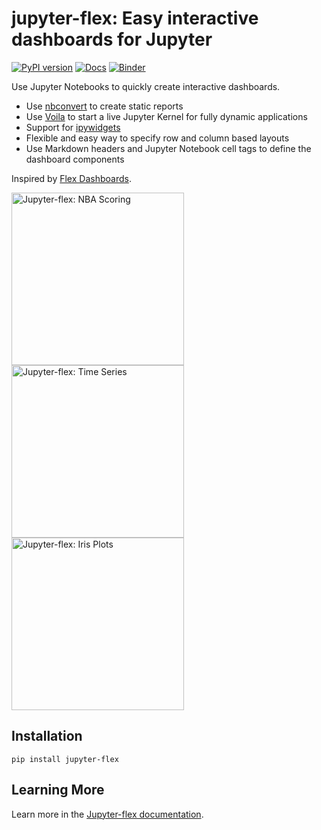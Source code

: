 # jupyter-flex: Easy interactive dashboards for Jupyter

[![PyPI version](https://badge.fury.io/py/jupyter-flex.svg)](https://pypi.org/project/jupyter-flex/)
[![Docs](https://api.netlify.com/api/v1/badges/cba69018-b4a3-4015-9b9c-7f936304afa2/deploy-status)](https://jupyter-flex.netlify.com/)
[![Binder](https://mybinder.org/badge_logo.svg)](https://mybinder.org/v2/gh/danielfrg/jupyter-flex/master)

Use Jupyter Notebooks to quickly create interactive dashboards.

- Use [nbconvert](https://nbconvert.readthedocs.io/en/latest/) to create static reports
- Use [Voila](https://github.com/voila-dashboards/voila) to start a live Jupyter Kernel for fully dynamic applications
- Support for [ipywidgets](https://ipywidgets.readthedocs.io/en/latest/)
- Flexible and easy way to specify row and column based layouts
- Use Markdown headers and Jupyter Notebook cell tags to define the dashboard components

Inspired by [Flex Dashboards](https://rmarkdown.rstudio.com/flexdashboard/).

<a href="https://jupyter-flex.netlify.com/examples/nba-scoring.html"><img src="https://jupyter-flex.netlify.com/assets/img/nba-scoring.png" alt="Jupyter-flex: NBA Scoring" width=276></a>
<a href="https://jupyter-flex.netlify.com/examples/time-series.html"><img src="https://jupyter-flex.netlify.com/assets/img/time-series.png" alt="Jupyter-flex: Time Series"  width=276></a>
<a href="https://jupyter-flex.netlify.com/examples/iris-plots.html"><img src="https://jupyter-flex.netlify.com/assets/img/iris-plots.png" alt="Jupyter-flex: Iris Plots"  width=276></a>

## Installation

```
pip install jupyter-flex
```

## Learning More

Learn more in the [Jupyter-flex documentation](https://jupyter-flex.netlify.com/).
